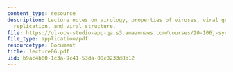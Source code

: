 ```yaml
---
content_type: resource
description: Lecture notes on virology, properties of viruses, viral growth, viral
  replication, and viral structure.
file: https://ol-ocw-studio-app-qa.s3.amazonaws.com/courses/20-106j-systems-microbiology-fall-2006/b9ac4b601c3a9c4153da08c0233d8b12_lecture06.pdf
file_type: application/pdf
resourcetype: Document
title: lecture06.pdf
uid: b9ac4b60-1c3a-9c41-53da-08c0233d8b12
---
```

